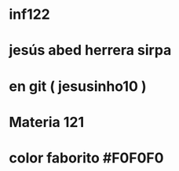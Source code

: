# inf122
# jesús abed herrera sirpa 
# en git ( jesusinho10 )
# Materia 121
# color faborito  #F0F0F0

